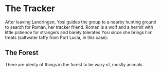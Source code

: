 # The Tracker
After leaving Landringen, Yosi guides the group to a nearby hunting ground to search for Roman, her tracker friend. Roman is a wolf and a hermit with little patience for strangers and barely tolerates Yosi since she brings him treats (saltwater taffy from Port Lucia, in this case). 

## The Forest
There are plenty of things in the forest to be wary of, mostly animals.
